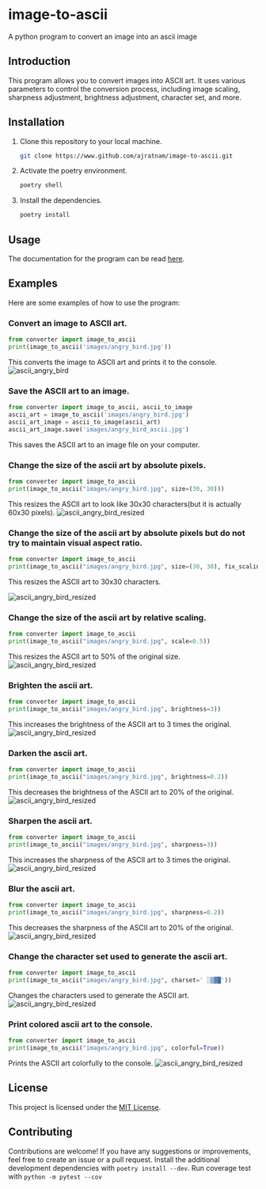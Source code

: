# image-to-ascii
A python program to convert an image into an ascii image

## Introduction

This program allows you to convert images into ASCII art. It uses various parameters to control the conversion process, including image scaling, sharpness adjustment, brightness adjustment, character set, and more.

## Installation

1. Clone this repository to your local machine.
    ```bash
    git clone https://www.github.com/ajratnam/image-to-ascii.git
    ```
2. Activate the poetry environment.
    ```bash
    poetry shell
    ```
3. Install the dependencies.
    ```bash
    poetry install
    ```

## Usage

The documentation for the program can be read [here](https://ajratnam.github.io/image-to-ascii/).


## Examples

Here are some examples of how to use the program:

### Convert an image to ASCII art.
```py
from converter import image_to_ascii
print(image_to_ascii('images/angry_bird.jpg'))
```
This converts the image to ASCII art and prints it to the console.
![ascii_angry_bird](https://raw.githubusercontent.com/ajratnam/image-to-ascii/main/images/angry_bird_ascii.jpg)


### Save the ASCII art to an image.
```py
from converter import image_to_ascii, ascii_to_image
ascii_art = image_to_ascii('images/angry_bird.jpg')
ascii_art_image = ascii_to_image(ascii_art)
ascii_art_image.save('images/angry_bird_ascii.jpg')
```
This saves the ASCII art to an image file on your computer.


### Change the size of the ascii art by absolute pixels.
```py
from converter import image_to_ascii
print(image_to_ascii("images/angry_bird.jpg", size=(30, 30)))
```
This resizes the ASCII art to look like 30x30 characters(but it is actually 60x30 pixels).
![ascii_angry_bird_resized](https://raw.githubusercontent.com/ajratnam/image-to-ascii/main/images/angry_bird_ascii_resized.jpg)


### Change the size of the ascii art by absolute pixels but do not try to maintain visual aspect ratio.
```py
from converter import image_to_ascii
print(image_to_ascii("images/angry_bird.jpg", size=(30, 30), fix_scaling=False))
```
This resizes the ASCII art to 30x30 characters.

![ascii_angry_bird_resized](https://raw.githubusercontent.com/ajratnam/image-to-ascii/main/images/angry_bird_ascii_resized_actual_size.jpg)


### Change the size of the ascii art by relative scaling.
```py
from converter import image_to_ascii
print(image_to_ascii("images/angry_bird.jpg", scale=0.5))
```
This resizes the ASCII art to 50% of the original size.
![ascii_angry_bird_resized](https://raw.githubusercontent.com/ajratnam/image-to-ascii/main/images/angry_bird_ascii_scaled.jpg)


### Brighten the ascii art.
```py
from converter import image_to_ascii
print(image_to_ascii("images/angry_bird.jpg", brightness=3))
```
This increases the brightness of the ASCII art to 3 times the original.
![ascii_angry_bird_resized](https://raw.githubusercontent.com/ajratnam/image-to-ascii/main/images/angry_bird_ascii_brightened.jpg)


### Darken the ascii art.
```py
from converter import image_to_ascii
print(image_to_ascii("images/angry_bird.jpg", brightness=0.2))
```
This decreases the brightness of the ASCII art to 20% of the original.
![ascii_angry_bird_resized](https://raw.githubusercontent.com/ajratnam/image-to-ascii/main/images/angry_bird_ascii_darkened.jpg)


### Sharpen the ascii art.
```py
from converter import image_to_ascii
print(image_to_ascii("images/angry_bird.jpg", sharpness=3))
```
This increases the sharpness of the ASCII art to 3 times the original.
![ascii_angry_bird_resized](https://raw.githubusercontent.com/ajratnam/image-to-ascii/main/images/angry_bird_ascii_sharpened.jpg)


### Blur the ascii art.
```py
from converter import image_to_ascii
print(image_to_ascii("images/angry_bird.jpg", sharpness=0.2))
```
This decreases the sharpness of the ASCII art to 20% of the original.
![ascii_angry_bird_resized](https://raw.githubusercontent.com/ajratnam/image-to-ascii/main/images/angry_bird_ascii_blurred.jpg)


### Change the character set used to generate the ascii art.
```py
from converter import image_to_ascii
print(image_to_ascii("images/angry_bird.jpg", charset=' ░▒▓█'))
```
Changes the characters used to generate the ASCII art.
![ascii_angry_bird_resized](https://raw.githubusercontent.com/ajratnam/image-to-ascii/main/images/angry_bird_ascii_custom_charset.jpg)


### Print colored ascii art to the console.
```py
from converter import image_to_ascii
print(image_to_ascii("images/angry_bird.jpg", colorful=True))
```
Prints the ASCII art colorfully to the console.
![ascii_angry_bird_resized](https://raw.githubusercontent.com/ajratnam/image-to-ascii/main/images/angry_bird_ascii_colored.jpg)


## License

This project is licensed under the [MIT License](https://raw.githubusercontent.com/ajratnam/image-to-ascii/main/LICENSE).

## Contributing

Contributions are welcome! If you have any suggestions or improvements, feel free to create an issue or a pull request.
Install the additional development dependencies with `poetry install --dev`.
Run coverage test with `python -m pytest --cov`